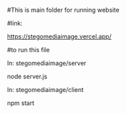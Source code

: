 #This is main folder for running website

#link:

https://stegomediaimage.vercel.app/

#to run this file

In: stegomediaimage/server

node server.js

In: stegomediaimage/client

npm start
